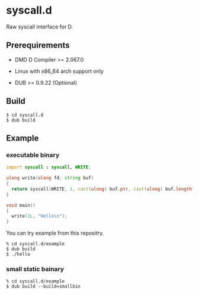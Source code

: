 # syscall.d

Raw syscall interface for D.

## Prerequirements

* DMD D Compiler >= 2.067.0

* Linux with x86_64 arch support only

* DUB >= 0.9.22 (Optional)

## Build

```
$ cd syscall.d
$ dub build
```

## Example

### executable binary

```d
import syscall : syscall, WRITE;

ulong write(ulong fd, string buf)
{
  return syscall(WRITE, 1, cast(ulong) buf.ptr, cast(ulong) buf.length);
}

void main()
{
  write(1L, "Hello\n");
}
```

You can try example from this repositry.

```
% cd syscall.d/example
$ dub build
$ ./hello
```

### small static bainary

```
% cd syscall.d/example
$ dub build --build=smallbin
```
